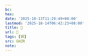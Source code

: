 ```yaml
---
bc:
hex:
date: '2025-10-13T11:29:49+08:00'
lastmod: '2025-10-14T06:42:23+08:00'
title: 󰣍
url: 󰣍
tags: [朔]
src: GHZR
note:
---
```

